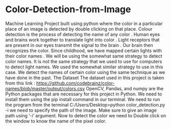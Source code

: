 # Color-Detection-from-Image
Machine Learning Project built using python where the color in a particular place of an image is detected by double clicking on that place.
Colour detection is the process of detecting the name of any color . Human eyes and brains work together to translate light into color . Light receptors that are present in our eyes transmit the signal to the brain . Our brain then recognizes the color. Since childhood, we have mapped certain lights with their color names . We will be using the somewhat same strategy to detect color names. It is not the same strategy that we used to use for computers to detect light names. We used the somewhat similar strategy to use in this case. We detect the names of certain color using the same technique as we have done in the past. 
The Dataset
The dataset used in this project is taken from this link : https://github.com/codebrainz/color-names/blob/master/output/colors.csv
OpenCV, Pandas, and numpy are the Python packages that are necessary for this project in Python.
We need to install them using the pip install command in our terminal.
We need to run the program from the terminal
C:/Users/Desktop>python color_detection.py -i <add your image path here>
  we need to specify the path of the image. Make sure to give an image path using ‘-i’ argument.
  Now to detect the color we need to Double click on the window to know the name of the pixel color.
